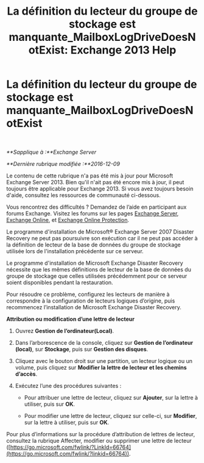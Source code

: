 ﻿---
title: 'La définition du lecteur du groupe de stockage est manquante_MailboxLogDriveDoesNotExist: Exchange 2013 Help'
TOCTitle: La définition du lecteur du groupe de stockage est manquante_MailboxLogDriveDoesNotExist
ms:assetid: fe210f29-60cb-4d34-877e-1356a21dc02a
ms:mtpsurl: https://technet.microsoft.com/fr-fr/library/ms.exch.setupreadiness.mailboxlogdrivedoesnotexist(v=EXCHG.150)
ms:contentKeyID: 50479646
ms.date: 04/24/2018
mtps_version: v=EXCHG.150
ms.translationtype: HT
---

# La définition du lecteur du groupe de stockage est manquante\_MailboxLogDriveDoesNotExist

 

_**Sapplique à :**Exchange Server_

_**Dernière rubrique modifiée :**2016-12-09_

Le contenu de cette rubrique n'a pas été mis à jour pour Microsoft Exchange Server 2013. Bien qu'il n'ait pas été encore mis à jour, il peut toujours être applicable pour Exchange 2013. Si vous avez toujours besoin d'aide, consultez les ressources de communauté ci-dessous.

Vous rencontrez des difficultés ? Demandez de l’aide en participant aux forums Exchange. Visitez les forums sur les pages [Exchange Server](https://go.microsoft.com/fwlink/p/?linkid=60612), [Exchange Online](https://go.microsoft.com/fwlink/p/?linkid=267542), et [Exchange Online Protection](https://go.microsoft.com/fwlink/p/?linkid=285351).

Le programme d'installation de Microsoft® Exchange Server 2007 Disaster Recovery ne peut pas poursuivre son exécution car il ne peut pas accéder à la définition de lecteur de la base de données du groupe de stockage utilisée lors de l'installation précédente sur ce serveur.

Le programme d'installation de Microsoft Exchange Disaster Recovery nécessite que les mêmes définitions de lecteur de la base de données du groupe de stockage que celles utilisées précédemment pour ce serveur soient disponibles pendant la restauration.

Pour résoudre ce problème, configurez les lecteurs de manière à correspondre à la configuration de lecteurs logiques d’origine, puis recommencez l’installation de Microsoft Exchange Disaster Recovery.

**Attribution ou modification d’une lettre de lecteur**

1.  Ouvrez **Gestion de l’ordinateur(Local)**.

2.  Dans l’arborescence de la console, cliquez sur **Gestion de l’ordinateur (local)**, sur **Stockage**, puis sur **Gestion des disques**.

3.  Cliquez avec le bouton droit sur une partition, un lecteur logique ou un volume, puis cliquez sur **Modifier la lettre de lecteur et les chemins d’accès**.

4.  Exécutez l’une des procédures suivantes :
    
      - Pour attribuer une lettre de lecteur, cliquez sur **Ajouter**, sur la lettre à utiliser, puis sur **OK**.
    
      - Pour modifier une lettre de lecteur, cliquez sur celle-ci, sur **Modifier**, sur la lettre à utiliser, puis sur **OK**.

Pour plus d’informations sur la procédure d’attribution de lettres de lecteur, consultez la rubrique Affecter, modifier ou supprimer une lettre de lecteur ([https://go.microsoft.com/fwlink/?LinkId=66764](https://go.microsoft.com/fwlink/?linkid=66764)).

